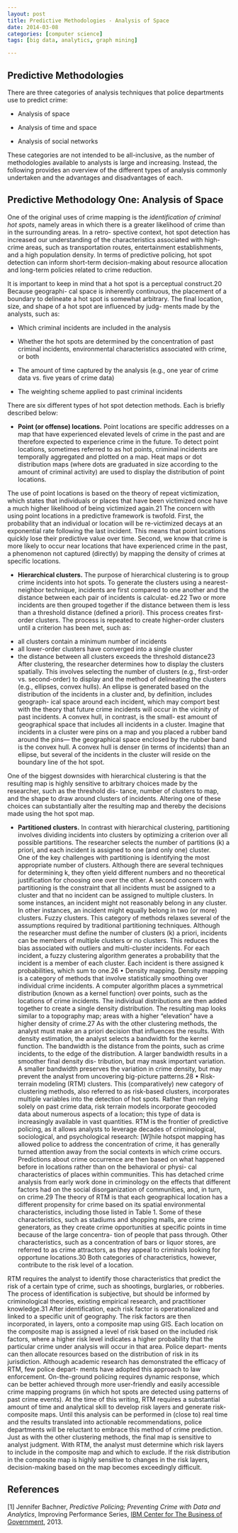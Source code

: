 ```yaml
---
layout: post
title: Predictive Methodologies - Analysis of Space
date: 2014-03-08
categories: [computer science]
tags: [big data, analytics, graph mining]

---
```


Predictive Methodologies
---
There are three categories of analysis techniques that police departments use to predict crime:
* Analysis of space

* Analysis of time and space* Analysis of social networks
These categories are not intended to be all-inclusive, as the number of methodologies available to analysts is large and increasing. Instead, the following provides an overview of the different types of analysis commonly undertaken and the advantages and disadvantages of each.
Predictive Methodology One: Analysis of Space
---
One of the original uses of crime mapping is the *identification of criminal hot spots*, namely areas in which there is a greater likelihood of crime than in the surrounding areas. In a retro- spective context, hot spot detection has increased our understanding of the characteristics
associated with high-crime areas, such as transportation routes, entertainment establishments, and a high population density. In terms of predictive policing, hot spot detection can inform short-term decision-making about resource allocation and long-term policies related to crime reduction.
It is important to keep in mind that a hot spot is a perceptual construct.20 Because geographi- cal space is inherently continuous, the placement of a boundary to delineate a hot spot is somewhat arbitrary. The final location, size, and shape of a hot spot are influenced by judg- ments made by the analysts, such as:
* Which criminal incidents are included in the analysis
* Whether the hot spots are determined by the concentration of past criminal incidents, environmental characteristics associated with crime, or both
* The amount of time captured by the analysis (e.g., one year of crime data vs. five years of crime data)* The weighting scheme applied to past criminal incidentsThere are six different types of hot spot detection methods. Each is briefly described below:
* **Point (or offense) locations.** Point locations are specific addresses on a map that have experienced elevated levels of crime in the past and are therefore expected to experience crime in the future. To detect point locations, sometimes referred to as hot points, criminal incidents are temporally aggregated and plotted on a map. Heat maps or dot distribution maps (where dots are graduated in size according to the amount of criminal activity) are used to display the distribution of point locations.
The use of point locations is based on the theory of repeat victimization, which states that individuals or places that have been victimized once have a much higher likelihood of being victimized again.21 The concern with using point locations in a predictive framework is twofold. First, the probability that an individual or location will be re-victimized decays at an exponential rate following the last incident. This means that point locations quickly lose their predictive value over time. Second, we know that crime is more likely to occur near locations that have experienced crime in the past, a phenomenon not captured (directly) by mapping the density of crimes at specific locations.
* **Hierarchical clusters.** The purpose of hierarchical clustering is to group crime incidents into hot spots. To generate the clusters using a nearest-neighbor technique, incidents are first compared to one another and the distance between each pair of incidents is calculat- ed.22 Two or more incidents are then grouped together if the distance between them is less than a threshold distance (defined a priori). This process creates first-order clusters. The process is repeated to create higher-order clusters until a criterion has been met, such as:
- all clusters contain a minimum number of incidents
- all lower-order clusters have converged into a single cluster
- the distance between all clusters exceeds the threshold distance23  
After clustering, the researcher determines how to display the clusters spatially. This involves selecting the number of clusters (e.g., first-order vs. second-order) to display and the method of delineating the clusters (e.g., ellipses, convex hulls). An ellipse is generated based on the distribution of the incidents in a cluster and, by definition, includes geograph- ical space around each incident, which may comport best with the theory that future crime incidents will occur in the vicinity of past incidents. A convex hull, in contrast, is the small- est amount of geographical space that includes all incidents in a cluster. Imagine that incidents in a cluster were pins on a map and you placed a rubber band around the pins— the geographical space enclosed by the rubber band is the convex hull. A convex hull is denser (in terms of incidents) than an ellipse, but several of the incidents in the cluster will reside on the boundary line of the hot spot.
One of the biggest downsides with hierarchical clustering is that the resulting map is highly sensitive to arbitrary choices made by the researcher, such as the threshold dis- tance, number of clusters to map, and the shape to draw around clusters of incidents. Altering one of these choices can substantially alter the resulting map and thereby the decisions made using the hot spot map.
* **Partitioned clusters.** In contrast with hierarchical clustering, partitioning involves dividing incidents into clusters by optimizing a criterion over all possible partitions. The researcher selects the number of partitions (k) a priori, and each incident is assigned to one (and only one) cluster.  
One of the key challenges with partitioning is identifying the most appropriate number of clusters. Although there are several techniques for determining k, they often yield different numbers and no theoretical justification for choosing one over the other. A second concern with partitioning is the constraint that all incidents must be assigned to a cluster and that no incident can be assigned to multiple clusters. In some instances, an incident might not reasonably belong in any cluster. In other instances, an incident might equally belong in two (or more) clusters.Fuzzy clusters. This category of methods relaxes several of the assumptions required by traditional partitioning techniques. Although the researcher must define the number of clusters (k) a priori, incidents can be members of multiple clusters or no clusters. This reduces the bias associated with outliers and multi-cluster incidents. For each incident, a fuzzy clustering algorithm generates a probability that the incident is a member of each cluster. Each incident is there assigned k probabilities, which sum to one.26• Density mapping. Density mapping is a category of methods that involve statistically smoothing over individual crime incidents. A computer algorithm places a symmetrical distribution (known as a kernel function) over points, such as the locations of crime incidents. The individual distributions are then added together to create a single density distribution. The resulting map looks similar to a topography map; areas with a higher “elevation” have a higher density of crime.27As with the other clustering methods, the analyst must make an a priori decision that influences the results. With density estimation, the analyst selects a bandwidth for the kernel function. The bandwidth is the distance from the points, such as crime incidents, to the edge of the distribution. A larger bandwidth results in a smoother final density dis- tribution, but may mask important variation. A smaller bandwidth preserves the variation in crime density, but may prevent the analyst from uncovering big-picture patterns.28• Risk-terrain modeling (RTM) clusters. This (comparatively) new category of clustering methods, also referred to as risk-based clusters, incorporates multiple variables into the detection of hot spots. Rather than relying solely on past crime data, risk terrain models incorporate geocoded data about numerous aspects of a location; this type of data is increasingly available in vast quantities. RTM is the frontier of predictive policing, as it allows analysts to leverage decades of criminological, sociological, and psychological research:[W]hile hotspot mapping has allowed police to address the concentration of crime, it has generally turned attention away from the social contexts in which crime occurs. Predictions about crime occurrence are then based on what happened before in locations rather than on the behavioral or physi- cal characteristics of places within communities. This has detached crime analysis from early work done in criminology on the effects that different factors had on the social disorganization of communities, and, in turn, on crime.29The theory of RTM is that each geographical location has a different propensity for crime based on its spatial environmental characteristics, including those listed in Table 1. Some of these characteristics, such as stadiums and shopping malls, are crime generators, as they create crime opportunities at specific points in time because of the large concentra- tion of people that pass through. Other characteristics, such as a concentration of bars or liquor stores, are referred to as crime attractors, as they appeal to criminals looking for opportune locations.30 Both categories of characteristics, however, contribute to the risk level of a location.RTM requires the analyst to identify those characteristics that predict the risk of a certain type of crime, such as shootings, burglaries, or robberies. The process of identification is subjective, but should be informed by criminological theories, existing empirical research, and practitioner knowledge.31 After identification, each risk factor is operationalized and linked to a specific unit of geography. The risk factors are then incorporated, in layers, onto a composite map using GIS. Each location on the composite map is assigned a level of risk based on the included risk factors, where a higher risk level indicates a higher probability that the particular crime under analysis will occur in that area. Police depart- ments can then allocate resources based on the distribution of risk in its jurisdiction.Although academic research has demonstrated the efficacy of RTM, few police depart- ments have adopted this approach to law enforcement. On-the-ground policing requires dynamic response, which can be better achieved through more user-friendly and easily accessible crime mapping programs (in which hot spots are detected using patterns of past crime events). At the time of this writing, RTM requires a substantial amount of time and analytical skill to develop risk layers and generate risk-composite maps. Until this analysis can be performed in (close to) real time and the results translated into actionable recommendations, police departments will be reluctant to embrace this method of crime prediction.Just as with the other clustering methods, the final map is sensitive to analyst judgment. With RTM, the analyst must determine which risk layers to include in the composite map and which to exclude. If the risk distribution in the composite map is highly sensitive to changes in the risk layers, decision-making based on the map becomes exceedingly difficult.References
---
[1] Jennifer Bachner, *Predictive Policing; Preventing Crime with Data and Analytics*, Improving Performance Series, [IBM Center for The Business of Government](http://www.businessofgovernment.org), 2013.  
